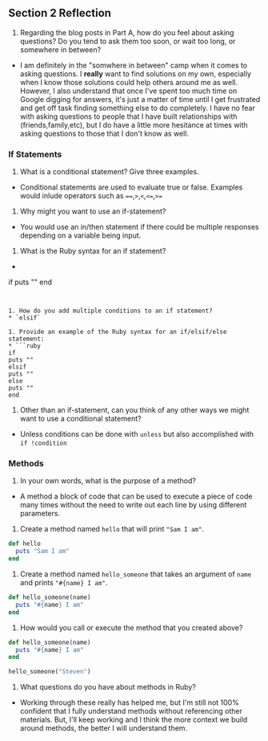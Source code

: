 ## Section 2 Reflection

1. Regarding the blog posts in Part A, how do you feel about asking questions? Do you tend to ask them too soon, or wait too long, or somewhere in between?
  * I am definitely in the "somwhere in between" camp when it comes to asking questions. I **really** want to find solutions on my own, especially when I know those solutions could help others around me as well. However, I also understand that once I've spent too much time on Google digging for answers, it's just a matter of time until I get frustrated and get off task finding something else to do completely. I have no fear with asking questions to people that I have built relationships with (friends,family,etc), but I do have a little more hesitance at times with asking questions to those that I don't know as well.

### If Statements

1. What is a conditional statement? Give three examples.
  * Conditional statements are used to evaluate true or false. Examples would inlude operators such as `==`,`>`,`<`,`<=`,`>=`

1. Why might you want to use an if-statement?
  * You would use an in/then statement if there could be multiple responses depending on a variable being input.

1. What is the Ruby syntax for an if statement?
  * ```ruby
  if
  puts ""
  end
  ```


1. How do you add multiple conditions to an if statement?
  * `elsif`

1. Provide an example of the Ruby syntax for an if/elsif/else statement:
  * ```ruby
  if
  puts ""
  elsif
  puts ""
  else
  puts ""
  end
  ```

1. Other than an if-statement, can you think of any other ways we might want to use a conditional statement?
  * Unless conditions can be done with `unless` but also accomplished with `if !condition`

### Methods

1. In your own words, what is the purpose of a method?
  * A method a block of code that can be used to execute a piece of code many times without the need to write out each line by using different parameters.

1. Create a method named `hello` that will print `"Sam I am"`.
```ruby
def hello
  puts "Sam I am"
end
```

1. Create a method named `hello_someone` that takes an argument of `name` and prints `"#{name} I am"`.
```ruby
def hello_someone(name)
  puts "#{name} I am"
end
```

1. How would you call or execute the method that you created above?
```ruby
def hello_someone(name)
  puts "#{name} I am"
end

hello_someone("Steven")
```

1. What questions do you have about methods in Ruby?
  * Working through these really has helped me, but I'm still not 100% confident that I fully understand methods without referencing other materials. But, I'll keep working and I think the more context we build around methods, the better I will understand them. 

